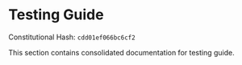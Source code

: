 # Testing Guide

Constitutional Hash: `cdd01ef066bc6cf2`

This section contains consolidated documentation for testing guide.

